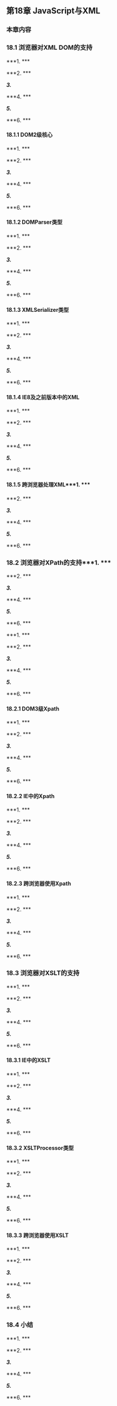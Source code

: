## 第18章 JavaScript与XML

### 本章内容

### 18.1 浏览器对XML DOM的支持

***1. ***

***2. ***

***3.***

***4. ***

***5.***

***6. ***

#### 18.1.1 DOM2级核心

***1. ***

***2. ***

***3.***

***4. ***

***5.***

***6. ***

#### 18.1.2 DOMParser类型

***1. ***

***2. ***

***3.***

***4. ***

***5.***

***6. ***

#### 18.1.3 XMLSerializer类型

***1. ***

***2. ***

***3.***

***4. ***

***5.***

***6. ***

#### 18.1.4 IE8及之前版本中的XML

***1. ***

***2. ***

***3.***

***4. ***

***5.***

***6. ***



#### 18.1.5 跨浏览器处理XML***1. ***

***2. ***

***3.***

***4. ***

***5.***

***6. ***

### 18.2 浏览器对XPath的支持***1. ***

***2. ***

***3.***

***4. ***

***5.***

***6. ***

***1. ***

***2. ***

***3.***

***4. ***

***5.***

***6. ***

#### 18.2.1 DOM3级Xpath

***1. ***

***2. ***

***3.***

***4. ***

***5.***

***6. ***

#### 18.2.2 IE中的Xpath

***1. ***

***2. ***

***3.***

***4. ***

***5.***

***6. ***

#### 18.2.3 跨浏览器使用Xpath

***1. ***

***2. ***

***3.***

***4. ***

***5.***

***6. ***

### 18.3 浏览器对XSLT的支持

***1. ***

***2. ***

***3.***

***4. ***

***5.***

***6. ***

#### 18.3.1 IE中的XSLT

***1. ***

***2. ***

***3.***

***4. ***

***5.***

***6. ***

#### 18.3.2 XSLTProcessor类型

***1. ***

***2. ***

***3.***

***4. ***

***5.***

***6. ***

#### 18.3.3 跨浏览器使用XSLT

***1. ***

***2. ***

***3.***

***4. ***

***5.***

***6. ***

### 18.4 小结

***1. ***

***2. ***

***3.***

***4. ***

***5.***

***6. ***